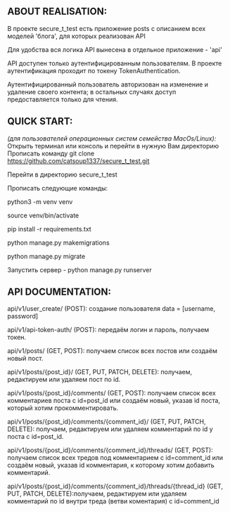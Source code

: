 ## **ABOUT REALISATION:**
В проекте secure_t_test есть приложение posts с описанием всех моделей 'блога', для которых реализован API

Для удобства вся логика API вынесена в отдельное приложение - 'api'

API доступен только аутентифицированным пользователям. В проекте аутентификация проходит по токену TokenAuthentication.

Аутентифицированный пользователь авторизован на изменение и удаление своего контента; в остальных случаях доступ предоставляется только для чтения.


## **QUICK START:**
*(для пользователей операционных систем семейства MacOs/Linux):*
  Открыть терминал или консоль и перейти в нужную Вам директорию
  Прописать команду git clone https://github.com/catsoup1337/secure_t_test.git

  Перейти в директорию secure_t_test

  Прописать следующие команды:

  python3 -m venv venv
  
  source venv/bin/activate

  pip install -r requirements.txt
  
  python manage.py makemigrations
  
  python manage.py migrate
  
  Запустить сервер - python manage.py runserver


## **API DOCUMENTATION:**

api/v1/user_create/ (POST): создание пользователя data = [username, password]

api/v1/api-token-auth/ (POST): передаём логин и пароль, получаем токен.

api/v1/posts/ (GET, POST): получаем список всех постов или создаём новый пост.

api/v1/posts/{post_id}/ (GET, PUT, PATCH, DELETE): получаем, редактируем или удаляем пост по id.

api/v1/posts/{post_id}/comments/ (GET, POST): получаем список всех комментариев поста с  id=post_id или создаём новый, указав id поста, который хотим прокомментировать.

api/v1/posts/{post_id}/comments/{comment_id}/ (GET, PUT, PATCH, DELETE): получаем, редактируем или удаляем комментарий по id у поста с id=post_id.

api/v1/posts/{post_id}/comments/{comment_id}/threads/ (GET, POST): получаем список всех тредов под комментарием с id=comment_id или создаём новый, указав id комментария, к которому хотим добавить комментарий.

api/v1/posts/{post_id}/comments/{comment_id}/threads/{thread_id} (GET, PUT, PATCH, DELETE):получаем, редактируем или удаляем комментарий по id внутри треда (ветви коментария) с id=comment_id
